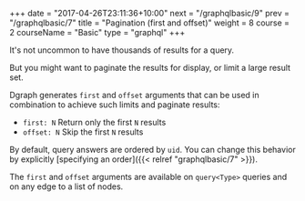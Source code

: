 +++
date = "2017-04-26T23:11:36+10:00"
next = "/graphqlbasic/9"
prev = "/graphqlbasic/7"
title = "Pagination (first and offset)"
weight = 8
course = 2
courseName = "Basic"
type = "graphql"
+++

It's not uncommon to have thousands of results for a query.

But you might want to  paginate the results for display, or limit a large result set.

Dgraph generates `first` and `offset` arguments that can be used in combination
to achieve such limits and paginate results:

- `first: N` Return only the first `N` results
- `offset: N` Skip the first `N` results

By default, query answers are ordered by `uid`. You can change this behavior by
explicitly [specifying an order]({{< relref "graphqlbasic/7" >}}).

The `first` and `offset` arguments are available on `query<Type>` queries and on
any edge to a list of nodes.
